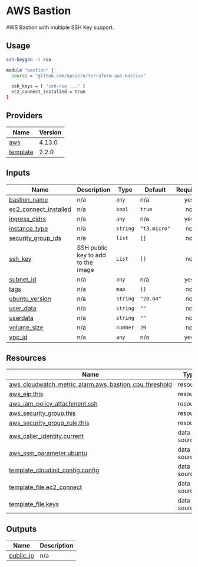 <!-- BEGIN_TF_DOCS -->
# AWS Bastion

AWS Bastion with multiple SSH Key support.

## Usage

``` sh
ssh-keygen -t rsa
```

``` sh
module "bastion" {
  source = "github.com/opszero/terraform-aws-bastion"

  ssh_keys = [ "ssh-rsa ..." ]
  ec2_connect_installed = true
}
```
## Providers

| Name | Version |
|------|---------|
| <a name="provider_aws"></a> [aws](#provider\_aws) | 4.13.0 |
| <a name="provider_template"></a> [template](#provider\_template) | 2.2.0 |
## Inputs

| Name | Description | Type | Default | Required |
|------|-------------|------|---------|:--------:|
| <a name="input_bastion_name"></a> [bastion\_name](#input\_bastion\_name) | n/a | `any` | n/a | yes |
| <a name="input_ec2_connect_installed"></a> [ec2\_connect\_installed](#input\_ec2\_connect\_installed) | n/a | `bool` | `true` | no |
| <a name="input_ingress_cidrs"></a> [ingress\_cidrs](#input\_ingress\_cidrs) | n/a | `any` | n/a | yes |
| <a name="input_instance_type"></a> [instance\_type](#input\_instance\_type) | n/a | `string` | `"t3.micro"` | no |
| <a name="input_security_group_ids"></a> [security\_group\_ids](#input\_security\_group\_ids) | n/a | `list` | `[]` | no |
| <a name="input_ssh_keys"></a> [ssh\_key](#input\_ssh\_key) | SSH public key to add to the image | `List` | `[]` | no |
| <a name="input_subnet_id"></a> [subnet\_id](#input\_subnet\_id) | n/a | `any` | n/a | yes |
| <a name="input_tags"></a> [tags](#input\_tags) | n/a | `map` | `{}` | no |
| <a name="input_ubuntu_version"></a> [ubuntu\_version](#input\_ubuntu\_version) | n/a | `string` | `"20.04"` | no |
| <a name="input_user_data"></a> [user\_data](#input\_user\_data) | n/a | `string` | `""` | no |
| <a name="input_userdata"></a> [userdata](#input\_userdata) | n/a | `string` | `""` | no |
| <a name="input_volume_size"></a> [volume\_size](#input\_volume\_size) | n/a | `number` | `20` | no |
| <a name="input_vpc_id"></a> [vpc\_id](#input\_vpc\_id) | n/a | `any` | n/a | yes |
## Resources

| Name | Type |
|------|------|
| [aws_cloudwatch_metric_alarm.aws_bastion_cpu_threshold](https://registry.terraform.io/providers/hashicorp/aws/latest/docs/resources/cloudwatch_metric_alarm) | resource |
| [aws_eip.this](https://registry.terraform.io/providers/hashicorp/aws/latest/docs/resources/eip) | resource |
| [aws_iam_policy_attachment.ssh](https://registry.terraform.io/providers/hashicorp/aws/latest/docs/resources/iam_policy_attachment) | resource |
| [aws_security_group.this](https://registry.terraform.io/providers/hashicorp/aws/latest/docs/resources/security_group) | resource |
| [aws_security_group_rule.this](https://registry.terraform.io/providers/hashicorp/aws/latest/docs/resources/security_group_rule) | resource |
| [aws_caller_identity.current](https://registry.terraform.io/providers/hashicorp/aws/latest/docs/data-sources/caller_identity) | data source |
| [aws_ssm_parameter.ubuntu](https://registry.terraform.io/providers/hashicorp/aws/latest/docs/data-sources/ssm_parameter) | data source |
| [template_cloudinit_config.config](https://registry.terraform.io/providers/hashicorp/template/2.2.0/docs/data-sources/cloudinit_config) | data source |
| [template_file.ec2_connect](https://registry.terraform.io/providers/hashicorp/template/2.2.0/docs/data-sources/file) | data source |
| [template_file.keys](https://registry.terraform.io/providers/hashicorp/template/2.2.0/docs/data-sources/file) | data source |
## Outputs

| Name | Description |
|------|-------------|
| <a name="output_public_ip"></a> [public\_ip](#output\_public\_ip) | n/a |
<!-- END_TF_DOCS -->
